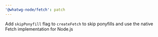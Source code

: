 ```yaml
---
'@whatwg-node/fetch': patch
---
```


Add `skipPonyfill` flag to `createFetch` to skip ponyfills and use the native Fetch implementation
for Node.js
